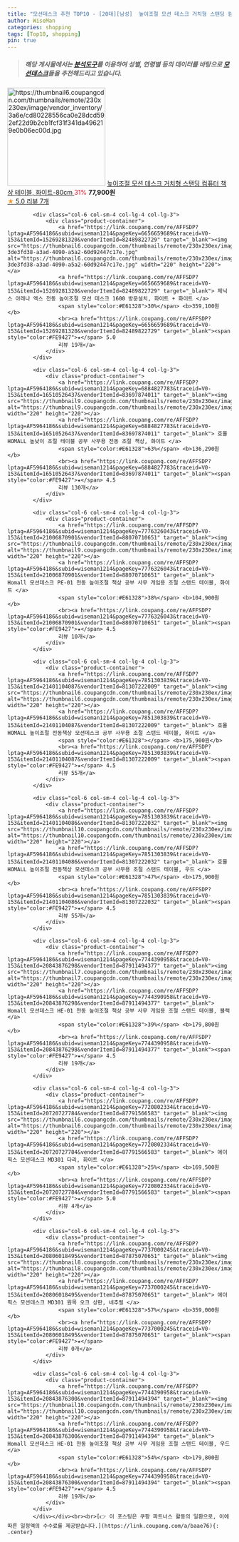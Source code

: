 ```yaml
---
title: "모션데스크 추천 TOP10 - [20대][남성]  높이조절 모션 데스크 거치형 스탠딩 컴퓨터 책상 테이블, 화이트-80cm "
author: WiseMan
categories: shopping
tags: [Top10, shopping]
pin: true
---
```


> ##### 해당 게시물에서는 [**분석도구**](https://itemscout.io/)를 이용하여 **성별**, **연령별** 등의 데이터를 바탕으로 [**모션데스크**](https://link.coupang.com/a/baae76)들을 추천해드리고 있습니다.
<div class="container"><div class="row">
            <div class="col-6 col-sm-4 col-lg-4 col-lg-3">
                <div class="product-container">
                    <a href="https://link.coupang.com/re/AFFSDP?lptag=AF5964186&subid=wiseman1214&pageKey=7798405642&traceid=V0-153&itemId=21114516135&vendorItemId=88176358796" target="_blank"><img src="https://thumbnail6.coupangcdn.com/thumbnails/remote/230x230ex/image/vendor_inventory/3a6e/cd80228556ca0e28dcd592ef22d9b2cb1fcf31f341da496219e0b06ec00d.jpg" alt="https://thumbnail6.coupangcdn.com/thumbnails/remote/230x230ex/image/vendor_inventory/3a6e/cd80228556ca0e28dcd592ef22d9b2cb1fcf31f341da496219e0b06ec00d.jpg" width="220" height="220"></a>
                    <a href="https://link.coupang.com/re/AFFSDP?lptag=AF5964186&subid=wiseman1214&pageKey=7798405642&traceid=V0-153&itemId=21114516135&vendorItemId=88176358796" target="_blank"> 높이조절 모션 데스크 거치형 스탠딩 컴퓨터 책상 테이블, 화이트-80cm </a>
                    <span style="color:#E61328">31%</span> <b>77,900원</b>
                    <br><a href="https://link.coupang.com/re/AFFSDP?lptag=AF5964186&subid=wiseman1214&pageKey=7798405642&traceid=V0-153&itemId=21114516135&vendorItemId=88176358796" target="_blank"><span style="color:#FE9427">★</span> 5.0
                    리뷰 7개</a>
                </div>
            </div>
            
            <div class="col-6 col-sm-4 col-lg-4 col-lg-3">
                <div class="product-container">
                    <a href="https://link.coupang.com/re/AFFSDP?lptag=AF5964186&subid=wiseman1214&pageKey=6656659689&traceid=V0-153&itemId=15269281320&vendorItemId=82489822729" target="_blank"><img src="https://thumbnail6.coupangcdn.com/thumbnails/remote/230x230ex/image/retail/images/2419802168056591-3de3fd38-a3ad-4090-a5a2-60d92447c17e.jpg" alt="https://thumbnail6.coupangcdn.com/thumbnails/remote/230x230ex/image/retail/images/2419802168056591-3de3fd38-a3ad-4090-a5a2-60d92447c17e.jpg" width="220" height="220"></a>
                    <a href="https://link.coupang.com/re/AFFSDP?lptag=AF5964186&subid=wiseman1214&pageKey=6656659689&traceid=V0-153&itemId=15269281320&vendorItemId=82489822729" target="_blank"> 제닉스 아레나 엑스 전동 높이조절 모션 데스크 1600 방문설치, 화이트 + 화이트 </a>
                    <span style="color:#E61328">30%</span> <b>359,100원</b>
                    <br><a href="https://link.coupang.com/re/AFFSDP?lptag=AF5964186&subid=wiseman1214&pageKey=6656659689&traceid=V0-153&itemId=15269281320&vendorItemId=82489822729" target="_blank"><span style="color:#FE9427">★</span> 5.0
                    리뷰 19개</a>
                </div>
            </div>
            
            <div class="col-6 col-sm-4 col-lg-4 col-lg-3">
                <div class="product-container">
                    <a href="https://link.coupang.com/re/AFFSDP?lptag=AF5964186&subid=wiseman1214&pageKey=6884827783&traceid=V0-153&itemId=16510526437&vendorItemId=83697874011" target="_blank"><img src="https://thumbnail9.coupangcdn.com/thumbnails/remote/230x230ex/image/vendor_inventory/d0ef/3dbdff56384051eea641927b36eef5a5afb88d0387fe8d8c06c39e566d68.jpg" alt="https://thumbnail9.coupangcdn.com/thumbnails/remote/230x230ex/image/vendor_inventory/d0ef/3dbdff56384051eea641927b36eef5a5afb88d0387fe8d8c06c39e566d68.jpg" width="220" height="220"></a>
                    <a href="https://link.coupang.com/re/AFFSDP?lptag=AF5964186&subid=wiseman1214&pageKey=6884827783&traceid=V0-153&itemId=16510526437&vendorItemId=83697874011" target="_blank"> 호몰HOMALL 높낮이 조절 테이블 공부 사무용 전동 조절 책상, 화이트 </a>
                    <span style="color:#E61328">63%</span> <b>136,290원</b>
                    <br><a href="https://link.coupang.com/re/AFFSDP?lptag=AF5964186&subid=wiseman1214&pageKey=6884827783&traceid=V0-153&itemId=16510526437&vendorItemId=83697874011" target="_blank"><span style="color:#FE9427">★</span> 4.5
                    리뷰 130개</a>
                </div>
            </div>
            
            <div class="col-6 col-sm-4 col-lg-4 col-lg-3">
                <div class="product-container">
                    <a href="https://link.coupang.com/re/AFFSDP?lptag=AF5964186&subid=wiseman1214&pageKey=7776326043&traceid=V0-153&itemId=21006870901&vendorItemId=88070710651" target="_blank"><img src="https://thumbnail9.coupangcdn.com/thumbnails/remote/230x230ex/image/vendor_inventory/5cc8/389f7ad6c03a260f459d0e3e177f44d3ba7ef38a9c3e67af5cab932f61dd.jpg" alt="https://thumbnail9.coupangcdn.com/thumbnails/remote/230x230ex/image/vendor_inventory/5cc8/389f7ad6c03a260f459d0e3e177f44d3ba7ef38a9c3e67af5cab932f61dd.jpg" width="220" height="220"></a>
                    <a href="https://link.coupang.com/re/AFFSDP?lptag=AF5964186&subid=wiseman1214&pageKey=7776326043&traceid=V0-153&itemId=21006870901&vendorItemId=88070710651" target="_blank"> Homall 모션데스크 PE-01 전동 높이조절 책상 공부 사무 게임용 조절 스탠드 테이블, 화이트 </a>
                    <span style="color:#E61328">38%</span> <b>104,900원</b>
                    <br><a href="https://link.coupang.com/re/AFFSDP?lptag=AF5964186&subid=wiseman1214&pageKey=7776326043&traceid=V0-153&itemId=21006870901&vendorItemId=88070710651" target="_blank"><span style="color:#FE9427">★</span> 4.5
                    리뷰 10개</a>
                </div>
            </div>
            
            <div class="col-6 col-sm-4 col-lg-4 col-lg-3">
                <div class="product-container">
                    <a href="https://link.coupang.com/re/AFFSDP?lptag=AF5964186&subid=wiseman1214&pageKey=7851303839&traceid=V0-153&itemId=21401104087&vendorItemId=81307222009" target="_blank"><img src="https://thumbnail6.coupangcdn.com/thumbnails/remote/230x230ex/image/vendor_inventory/bbf4/91a8172d829a1dd2ddc6fbef16de3d6165702871c062476bb1586a317fb1.jpeg" alt="https://thumbnail6.coupangcdn.com/thumbnails/remote/230x230ex/image/vendor_inventory/bbf4/91a8172d829a1dd2ddc6fbef16de3d6165702871c062476bb1586a317fb1.jpeg" width="220" height="220"></a>
                    <a href="https://link.coupang.com/re/AFFSDP?lptag=AF5964186&subid=wiseman1214&pageKey=7851303839&traceid=V0-153&itemId=21401104087&vendorItemId=81307222009" target="_blank"> 호몰HOMALL 높이조절 전동책상 모션데스크 공부 사무용 조절 스탠드 테이블, 화이트 </a>
                    <span style="color:#E61328"></span> <b>175,900원</b>
                    <br><a href="https://link.coupang.com/re/AFFSDP?lptag=AF5964186&subid=wiseman1214&pageKey=7851303839&traceid=V0-153&itemId=21401104087&vendorItemId=81307222009" target="_blank"><span style="color:#FE9427">★</span> 4.5
                    리뷰 55개</a>
                </div>
            </div>
            
            <div class="col-6 col-sm-4 col-lg-4 col-lg-3">
                <div class="product-container">
                    <a href="https://link.coupang.com/re/AFFSDP?lptag=AF5964186&subid=wiseman1214&pageKey=7851303839&traceid=V0-153&itemId=21401104086&vendorItemId=81307222032" target="_blank"><img src="https://thumbnail10.coupangcdn.com/thumbnails/remote/230x230ex/image/vendor_inventory/2d81/39e2cf21140592999b03264c5bed55d16535411870ed335b43527695480e.jpg" alt="https://thumbnail10.coupangcdn.com/thumbnails/remote/230x230ex/image/vendor_inventory/2d81/39e2cf21140592999b03264c5bed55d16535411870ed335b43527695480e.jpg" width="220" height="220"></a>
                    <a href="https://link.coupang.com/re/AFFSDP?lptag=AF5964186&subid=wiseman1214&pageKey=7851303839&traceid=V0-153&itemId=21401104086&vendorItemId=81307222032" target="_blank"> 호몰HOMALL 높이조절 전동책상 모션데스크 공부 사무용 조절 스탠드 테이블, 우드 </a>
                    <span style="color:#E61328">47%</span> <b>175,900원</b>
                    <br><a href="https://link.coupang.com/re/AFFSDP?lptag=AF5964186&subid=wiseman1214&pageKey=7851303839&traceid=V0-153&itemId=21401104086&vendorItemId=81307222032" target="_blank"><span style="color:#FE9427">★</span> 4.5
                    리뷰 55개</a>
                </div>
            </div>
            
            <div class="col-6 col-sm-4 col-lg-4 col-lg-3">
                <div class="product-container">
                    <a href="https://link.coupang.com/re/AFFSDP?lptag=AF5964186&subid=wiseman1214&pageKey=7744390958&traceid=V0-153&itemId=20843876298&vendorItemId=87911494377" target="_blank"><img src="https://thumbnail7.coupangcdn.com/thumbnails/remote/230x230ex/image/vendor_inventory/298e/2a30749216b3ac58a6a7d295507a04f17b17474cd9bcfded41ffc3b474d0.jpg" alt="https://thumbnail7.coupangcdn.com/thumbnails/remote/230x230ex/image/vendor_inventory/298e/2a30749216b3ac58a6a7d295507a04f17b17474cd9bcfded41ffc3b474d0.jpg" width="220" height="220"></a>
                    <a href="https://link.coupang.com/re/AFFSDP?lptag=AF5964186&subid=wiseman1214&pageKey=7744390958&traceid=V0-153&itemId=20843876298&vendorItemId=87911494377" target="_blank"> Homall 모션데스크 HE-01 전동 높이조절 책상 공부 사무 게임용 조절 스탠드 테이블, 블랙 </a>
                    <span style="color:#E61328">39%</span> <b>179,800원</b>
                    <br><a href="https://link.coupang.com/re/AFFSDP?lptag=AF5964186&subid=wiseman1214&pageKey=7744390958&traceid=V0-153&itemId=20843876298&vendorItemId=87911494377" target="_blank"><span style="color:#FE9427">★</span> 4.5
                    리뷰 19개</a>
                </div>
            </div>
            
            <div class="col-6 col-sm-4 col-lg-4 col-lg-3">
                <div class="product-container">
                    <a href="https://link.coupang.com/re/AFFSDP?lptag=AF5964186&subid=wiseman1214&pageKey=7720802334&traceid=V0-153&itemId=20720727784&vendorItemId=87791566583" target="_blank"><img src="https://thumbnail6.coupangcdn.com/thumbnails/remote/230x230ex/image/vendor_inventory/eb8e/9d2e0a912e13ac09c364ab7a7caee983334e8c7c45e05852983383e1ef6b.jpg" alt="https://thumbnail6.coupangcdn.com/thumbnails/remote/230x230ex/image/vendor_inventory/eb8e/9d2e0a912e13ac09c364ab7a7caee983334e8c7c45e05852983383e1ef6b.jpg" width="220" height="220"></a>
                    <a href="https://link.coupang.com/re/AFFSDP?lptag=AF5964186&subid=wiseman1214&pageKey=7720802334&traceid=V0-153&itemId=20720727784&vendorItemId=87791566583" target="_blank"> 에이픽스 모션데스크 MD301 다리, 화이트 </a>
                    <span style="color:#E61328">25%</span> <b>169,500원</b>
                    <br><a href="https://link.coupang.com/re/AFFSDP?lptag=AF5964186&subid=wiseman1214&pageKey=7720802334&traceid=V0-153&itemId=20720727784&vendorItemId=87791566583" target="_blank"><span style="color:#FE9427">★</span> 5.0
                    리뷰 4개</a>
                </div>
            </div>
            
            <div class="col-6 col-sm-4 col-lg-4 col-lg-3">
                <div class="product-container">
                    <a href="https://link.coupang.com/re/AFFSDP?lptag=AF5964186&subid=wiseman1214&pageKey=7737000245&traceid=V0-153&itemId=20806018495&vendorItemId=87875070651" target="_blank"><img src="https://thumbnail8.coupangcdn.com/thumbnails/remote/230x230ex/image/vendor_inventory/cd71/565ef294e594201e7d4aabacb1306d26eaae0b51b1d0777426d79b6ba033.jpg" alt="https://thumbnail8.coupangcdn.com/thumbnails/remote/230x230ex/image/vendor_inventory/cd71/565ef294e594201e7d4aabacb1306d26eaae0b51b1d0777426d79b6ba033.jpg" width="220" height="220"></a>
                    <a href="https://link.coupang.com/re/AFFSDP?lptag=AF5964186&subid=wiseman1214&pageKey=7737000245&traceid=V0-153&itemId=20806018495&vendorItemId=87875070651" target="_blank"> 에이픽스 모션데스크 MD301 원목 오크 상판, 네추럴 </a>
                    <span style="color:#E61328">57%</span> <b>359,000원</b>
                    <br><a href="https://link.coupang.com/re/AFFSDP?lptag=AF5964186&subid=wiseman1214&pageKey=7737000245&traceid=V0-153&itemId=20806018495&vendorItemId=87875070651" target="_blank"><span style="color:#FE9427">★</span> 
                    리뷰 0개</a>
                </div>
            </div>
            
            <div class="col-6 col-sm-4 col-lg-4 col-lg-3">
                <div class="product-container">
                    <a href="https://link.coupang.com/re/AFFSDP?lptag=AF5964186&subid=wiseman1214&pageKey=7744390958&traceid=V0-153&itemId=20843876300&vendorItemId=87911494394" target="_blank"><img src="https://thumbnail10.coupangcdn.com/thumbnails/remote/230x230ex/image/vendor_inventory/62e8/2907bffb18fa8d54c1c64b3c32bc9dbf95fbfc77cac294ddd09c38fde5f2.jpg" alt="https://thumbnail10.coupangcdn.com/thumbnails/remote/230x230ex/image/vendor_inventory/62e8/2907bffb18fa8d54c1c64b3c32bc9dbf95fbfc77cac294ddd09c38fde5f2.jpg" width="220" height="220"></a>
                    <a href="https://link.coupang.com/re/AFFSDP?lptag=AF5964186&subid=wiseman1214&pageKey=7744390958&traceid=V0-153&itemId=20843876300&vendorItemId=87911494394" target="_blank"> Homall 모션데스크 HE-01 전동 높이조절 책상 공부 사무 게임용 조절 스탠드 테이블, 우드 </a>
                    <span style="color:#E61328">54%</span> <b>179,800원</b>
                    <br><a href="https://link.coupang.com/re/AFFSDP?lptag=AF5964186&subid=wiseman1214&pageKey=7744390958&traceid=V0-153&itemId=20843876300&vendorItemId=87911494394" target="_blank"><span style="color:#FE9427">★</span> 4.5
                    리뷰 19개</a>
                </div>
            </div>
            </div></div><br><br>[👉 이 포스팅은 쿠팡 파트너스 활동의 일환으로, 이에 따른 일정액의 수수료를 제공받습니다.](https://link.coupang.com/a/baae76){: .center}